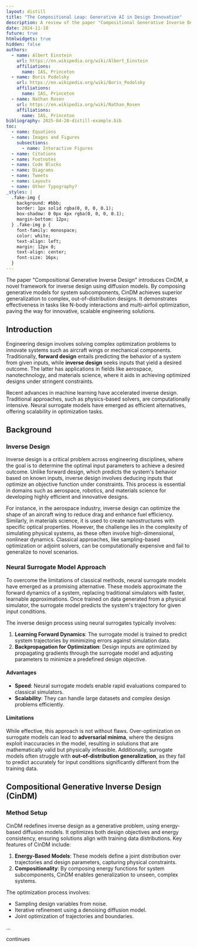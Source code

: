```yaml
---
layout: distill
title: "The Compositional Leap: Generative AI in Design Innovation"
description: A review of the paper "Compositional Generative Inverse Design" by Wu et at (ICLR 2024)
date: 2024-11-18
future: true
htmlwidgets: true
hidden: false
authors:
  - name: Albert Einstein
    url: https://en.wikipedia.org/wiki/Albert_Einstein
    affiliations:
      name: IAS, Princeton
  - name: Boris Podolsky
    url: https://en.wikipedia.org/wiki/Boris_Podolsky
    affiliations:
      name: IAS, Princeton
  - name: Nathan Rosen
    url: https://en.wikipedia.org/wiki/Nathan_Rosen
    affiliations:
      name: IAS, Princeton
bibliography: 2025-04-28-distill-example.bib
toc:
  - name: Equations
  - name: Images and Figures
    subsections:
      - name: Interactive Figures
  - name: Citations
  - name: Footnotes
  - name: Code Blocks
  - name: Diagrams
  - name: Tweets
  - name: Layouts
  - name: Other Typography?
_styles: |
  .fake-img {
    background: #bbb;
    border: 1px solid rgba(0, 0, 0, 0.1);
    box-shadow: 0 0px 4px rgba(0, 0, 0, 0.1);
    margin-bottom: 12px;
  } .fake-img p {
    font-family: monospace;
    color: white;
    text-align: left;
    margin: 12px 0;
    text-align: center;
    font-size: 16px;
  }
---
```

The paper "Compositional Generative Inverse Design" introduces CinDM, a novel framework for inverse design using diffusion models. By composing generative models for system subcomponents, CinDM achieves superior generalization to complex, out-of-distribution designs. It demonstrates effectiveness in tasks like N-body interactions and multi-airfoil optimization, paving the way for innovative, scalable engineering solutions.

## Introduction

Engineering design involves solving complex optimization problems to innovate systems such as aircraft wings or mechanical components. Traditionally, **forward design** entails predicting the behavior of a system from given inputs, while **inverse design** seeks inputs that yield a desired outcome. The latter has applications in fields like aerospace, nanotechnology, and materials science, where it aids in achieving optimized designs under stringent constraints.

Recent advances in machine learning have accelerated inverse design. Traditional approaches, such as physics-based solvers, are computationally intensive. Neural surrogate models have emerged as efficient alternatives, offering scalability in optimization tasks.

## Background

### Inverse Design

Inverse design is a critical problem across engineering disciplines, where the goal is to determine the optimal input parameters to achieve a desired outcome. Unlike forward design, which predicts the system's behavior based on known inputs, inverse design involves deducing inputs that optimize an objective function under constraints. This process is essential in domains such as aerospace, robotics, and materials science for developing highly efficient and innovative designs.

For instance, in the aerospace industry, inverse design can optimize the shape of an aircraft wing to reduce drag and enhance fuel efficiency. Similarly, in materials science, it is used to create nanostructures with specific optical properties. However, the challenge lies in the complexity of simulating physical systems, as these often involve high-dimensional, nonlinear dynamics. Classical approaches, like sampling-based optimization or adjoint solvers, can be computationally expensive and fail to generalize to novel scenarios.

### Neural Surrogate Model Approach

To overcome the limitations of classical methods, neural surrogate models have emerged as a promising alternative. These models approximate the forward dynamics of a system, replacing traditional simulators with faster, learnable approximations. Once trained on data generated from a physical simulator, the surrogate model predicts the system's trajectory for given input conditions.

The inverse design process using neural surrogates typically involves:

1. **Learning Forward Dynamics**: The surrogate model is trained to predict system trajectories by minimizing errors against simulation data.
2. **Backpropagation for Optimization**: Design inputs are optimized by propagating gradients through the surrogate model and adjusting parameters to minimize a predefined design objective.

#### Advantages

- **Speed**: Neural surrogate models enable rapid evaluations compared to classical simulators.
- **Scalability**: They can handle large datasets and complex design problems efficiently.

#### Limitations

While effective, this approach is not without flaws. Over-optimization on surrogate models can lead to **adversarial minima**, where the designs exploit inaccuracies in the model, resulting in solutions that are mathematically valid but physically infeasible. Additionally, surrogate models often struggle with **out-of-distribution generalization**, as they fail to predict accurately for input conditions significantly different from the training data.

## Compositional Generative Inverse Design (CinDM)

### Method Setup

CinDM redefines inverse design as a generative problem, using energy-based diffusion models. It optimizes both design objectives and energy consistency, ensuring solutions align with training data distributions. Key features of CinDM include:

1. **Energy-Based Models**: These models define a joint distribution over trajectories and design parameters, capturing physical constraints.
2. **Compositionality**: By composing energy functions for system subcomponents, CinDM enables generalization to unseen, complex systems.

The optimization process involves:

- Sampling design variables from noise.
- Iterative refinement using a denoising diffusion model.
- Joint optimization of trajectories and boundaries.


...

continues


